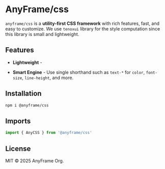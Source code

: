 # AnyFrame/css

`anyframe/css` is a **utility-first CSS framework** with rich features, fast, and easy to customize. We use `tenoxui` library for the style computation since this library is small and lightweight.

## Features

- **Lightweight** - 

- **Smart Engine** - Use single shorthand such as `text-*` for `color`, `font-size`, `line-height`, and more.

## Installation

```bash
npm i @anyframe/css
```

## Imports

```javascript
import { AnyCSS } from '@anyframe/css'
```

## License

MIT © 2025 AnyFrame Org.
